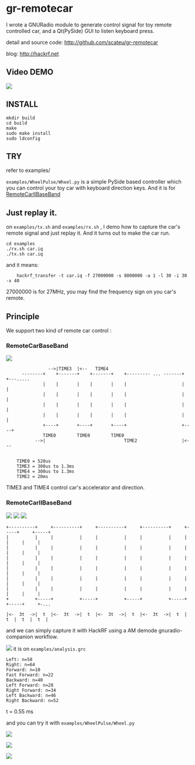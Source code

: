 # gr-remotecar

I wrote a GNURadio module to generate control signal for toy remote controlled car, and a Qt(PySide) GUI to listen keyboard press.

detail and source code: 
http://github.com/scateu/gr-remotecar

blog:
http://hackrf.net

## Video DEMO

[![](http://img.youtube.com/vi/fQVa6FR0HiI/0.jpg)](http://www.youtube.com/watch?v=fQVa6FR0HiI)


## INSTALL

    mkdir build
    cd build
    make
    sudo make install
    sudo ldconfig


## TRY

refer to examples/

`examples/WheelPulse/Wheel.py` is a simple PySide based controller which you can control your toy car with keyboard direction keys. And it is for [RemoteCarIIBaseBand](#remotecariibaseband)



## Just replay it.

on `examples/tx.sh` and `examples/rx.sh` , I demo how to capture the car's remote signal and just replay it. And it turns out to make the car run.

    cd examples
    ./rx.sh car.iq
    ./tx.sh car.iq

and it means: 

        hackrf_transfer -t car.iq -f 27000000 -s 8000000 -a 1 -l 30 -i 30 -x 40 

27000000 is for 27MHz, you may find the frequency sign on you car's remote.



## Principle

We support two kind of remote car control : 

### RemoteCarBaseBand
![](https://raw.github.com/scateu/gr-remotecar/master/docs/RemoteCarBaseBand/AMDemod.png)


                    -->|TIME3  |<--   TIME4
          --------+    +-------+    +-------+    +--------- ... -------+    +---.....
                  |    |       |    |       |    |                     |    |
                  |    |       |    |       |    |                     |    |
                  |    |       |    |       |    |                     |    |
                  |    |       |    |       |    |                     |    |
                  +----+       +----+       +----+                     +----+
                  TIME0        TIME0        TIME0
               -->|                              TIME2                 |<---


        TIME0 = 520us
        TIME3 = 300us to 1.3ms
        TIME4 = 300us to 1.3ms
        TIME2 = 20ms

TIME3 and TIME4 control car's accelerator and direction.


### RemoteCarIIBaseBand
![](https://raw.github.com/scateu/gr-remotecar/master/docs/RemoteCarIIBaseBand/0.55ms.png)
![](https://raw.github.com/scateu/gr-remotecar/master/docs/RemoteCarIIBaseBand/1.65ms.png)
![](https://raw.github.com/scateu/gr-remotecar/master/docs/RemoteCarIIBaseBand/AM_DEMOD.png)

    +----------+     +----------+     +----------+     +----------+     +-----+     +-----+                        
    |          |     |          |     |          |     |          |     |     |     |     |                 
    |          |     |          |     |          |     |          |     |     |     |     |                 
    |          |     |          |     |          |     |          |     |     |     |     |                 
    |          |     |          |     |          |     |          |     |     |     |     |                 
    |          |     |          |     |          |     |          |     |     |     |     |                 
    |          |     |          |     |          |     |          |     |     |     |     |                 
    +          +-----+          +-----+          +-----+          +-----+     +-----+     +-...                     

    |<-  3t  ->|  t  |<-  3t  ->|  t  |<-  3t  ->|  t  |<-  3t  ->|  t  |  t  |  t  |  t  |    


and we can simply capture it with HackRF using a AM demode gnuradio-companion workflow.

![](https://raw.github.com/scateu/gr-remotecar/master/docs/RemoteCarIIBaseBand/grc.png)
it is on `examples/analysis.grc`

    Left: n=58
    Right: n=64
    Forward: n=10
    Fast Forward: n=22
    Backward: n=40
    Left Forward: n=28
    Right Forward: n=34
    Left Backward: n=46
    Right Backward: n=52

t = 0.55 ms


and you can try it with `examples/WheelPulse/Wheel.py` 

![](https://raw.github.com/scateu/gr-remotecar/master/docs/RemoteCarIIBaseBand/qt_wheel.png)

![](https://raw.github.com/scateu/gr-remotecar/master/docs/RemoteCarIIBaseBand/example1.png)

![](https://raw.github.com/scateu/gr-remotecar/master/docs/RemoteCarIIBaseBand/example2.png)
